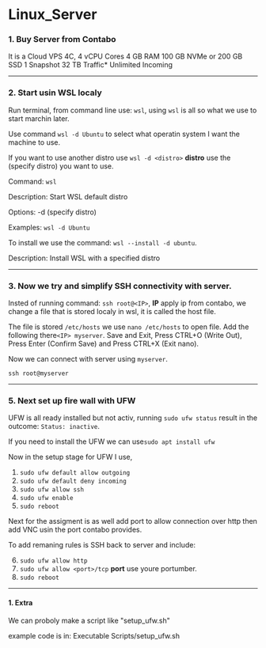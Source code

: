 # Linux_Server

### 1. Buy Server from Contabo

It is a Cloud VPS 4C,
4 vCPU Cores
4 GB RAM
100 GB NVMe
or 200 GB SSD
1 Snapshot
32 TB Traffic*
Unlimited Incoming

---

### 2. Start usin WSL localy

Run terminal, from command line use: `wsl`, using `wsl` is all so what we use to start marchin later. 

Use command `wsl -d Ubuntu` to select what operatin system I want the machine to use. 

If you want to use another distro use `wsl -d <distro>` **distro** use the (specify distro) you want to use.

Command:
`wsl`

Description: 
Start WSL default distro

Options:
-d <distro> (specify distro)

Examples:
`wsl -d Ubuntu`

To install we use the command: `wsl --install -d ubuntu`.

Description: 
Install WSL with a specified distro


---

### 3. Now we try and simplify SSH connectivity with server.

Insted of running command: `ssh root@<IP>`, **IP** apply ip from contabo, we change a file that is stored localy in wsl, it is called the host file.

The file is stored  `/etc/hosts` we use `nano /etc/hosts` to open file. Add the following there`<IP> myserver`. Save and Exit, Press CTRL+O (Write Out), Press Enter (Confirm Save) and Press CTRL+X (Exit nano). 

Now we can connect with server using `myserver`.

```
ssh root@myserver
```

---

### 5. Next set up fire wall with UFW

UFW is all ready installed but not activ, running `sudo ufw status` result in the outcome: `Status: inactive`.

If you need to install the UFW we can use`sudo apt install ufw`

Now in the setup stage for UFW I use,

1. ```sudo ufw default allow outgoing```
2. ```sudo ufw default deny incoming```
3. ```sudo ufw allow ssh```																							
4. ```sudo ufw enable```																			
5. ```sudo reboot```

Next for the assigment is as well add port to allow connection over http then add VNC usin the port contabo provides. 

To add remaning rules is SSH back to server and include:

6. ```sudo ufw allow http```																					
7. ```sudo ufw allow <port>/tcp``` **port** use youre portumber.
8. ```sudo reboot```

---

#### 1. Extra 

We can proboly make a script like "setup_ufw.sh"

example code is in: Executable Scripts/setup_ufw.sh



